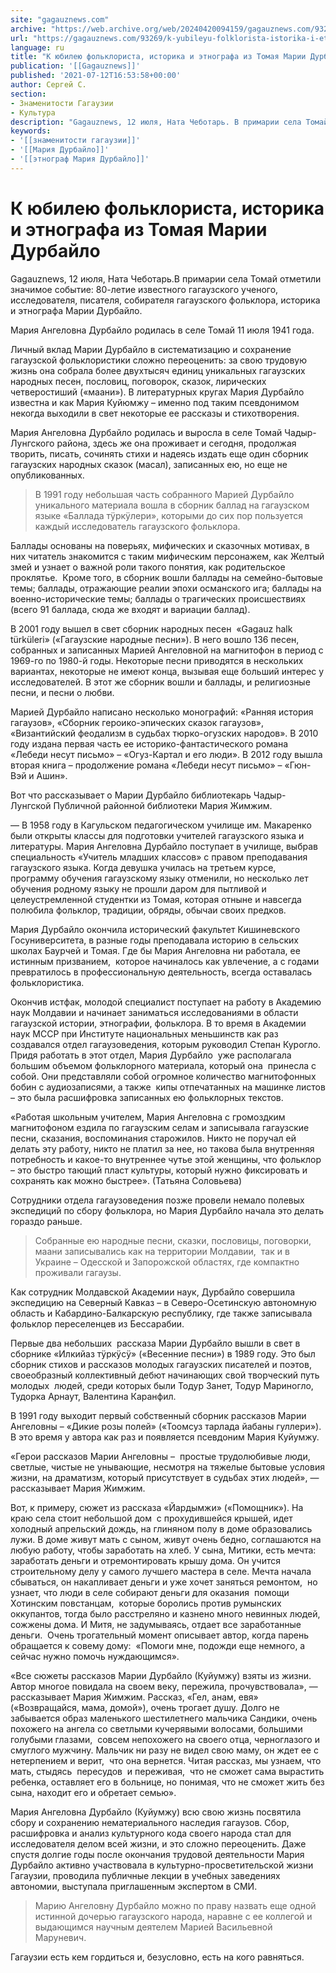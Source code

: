 ```yaml
---
site: "gagauznews.com"
archive: "https://web.archive.org/web/20240420094159/gagauznews.com/93269/k-yubileyu-folklorista-istorika-i-etnografa-iz-tomaya-marii-durbajlo.html"
url: "https://gagauznews.com/93269/k-yubileyu-folklorista-istorika-i-etnografa-iz-tomaya-marii-durbajlo.html"
language: ru
title: "К юбилею фольклориста, историка и этнографа из Томая Марии Дурбайло"
publication: '[[Gagauznews]]'
published: '2021-07-12T16:53:58+00:00'
author: Сергей С.
section:
- Знаменитости Гагаузии
- Культура
description: "Gagauznews, 12 июля, Ната Чеботарь. В примарии села Томай отметили значимое событие: 80-летие известного гагаузского ученого, исследователя, писателя, собирателя гагаузского фольклора, историка и этнографа Марии Дурбайло. Мария Ангеловна Дурбайло родилась в селе Томай 11 июля 1941 года. Личный вклад Марии Дурбайло в систематизацию и сохранение гагаузской фольклористики сложно переоценить: за свою трудовую жизнь она собрала более двухтысяч единиц уникальных гагаузских народных песен, пословиц, поговорок, сказок, лирических четверостиший («маани»). В литературных кругах Мария Дурбайло известна и как Мария Куйюмжу – именно под таким псевдонимом некогда выходили в свет некоторые ее рассказы и стихотворения. Мария Ангеловна Дурбайло родилась и выросла в селе […]"
keywords:
- '[[знаменитости гагаузии]]'
- '[[Мария Дурбайло]]'
- '[[этнограф Мария Дурбайло]]'
---
```


# К юбилею фольклориста, историка и этнографа из Томая Марии Дурбайло

Gagauznews, 12 июля, Ната Чеботарь.В примарии села Томай отметили значимое событие: 80-летие известного гагаузского ученого, исследователя, писателя, собирателя гагаузского фольклора, историка и этнографа Марии Дурбайло.

Мария Ангеловна Дурбайло родилась в селе Томай 11 июля 1941 года.

Личный вклад Марии Дурбайло в систематизацию и сохранение гагаузской фольклористики сложно переоценить: за свою трудовую жизнь она собрала более двухтысяч единиц уникальных гагаузских народных песен, пословиц, поговорок, сказок, лирических четверостиший («маани»). В литературных кругах Мария Дурбайло известна и как Мария Куйюмжу – именно под таким псевдонимом некогда выходили в свет некоторые ее рассказы и стихотворения.

Мария Ангеловна Дурбайло родилась и выросла в селе Томай Чадыр-Лунгского района, здесь же она проживает и сегодня, продолжая творить, писать, сочинять стихи и надеясь издать еще один сборник гагаузских народных сказок (масал), записанных ею, но еще не опубликованных.

> В 1991 году небольшая часть собранного Марией Дурбайло уникального материала вошла в сборник баллад на гагаузском языке «Баллада тÿркÿлери», которыми до сих пор пользуется каждый исследователь гагаузского фольклора.

Баллады основаны на поверьях, мифических и сказочных мотивах, в них читатель знакомится с таким мифическим персонажем, как Желтый змей и узнает о важной роли такого понятия, как родительское  проклятье.  Кроме того, в сборник вошли баллады на семейно-бытовые темы; баллады, отражающие реалии эпохи османского ига; баллады на военно-исторические темы; баллады о трагических происшествиях (всего 91 баллада, сюда же входят и вариации баллад).

В 2001 году вышел в свет сборник народных песен  «Gagauz halk türküleri» («Гагаузские народные песни»). В него вошло 136 песен, собранных и записанных Марией Ангеловной на магнитофон в период с 1969-го по 1980-й годы. Некоторые песни приводятся в нескольких вариантах, некоторые не имеют конца, вызывая еще больший интерес у исследователей. В этот же сборник вошли и баллады, и религиозные песни, и песни о любви.

Марией Дурбайло написано несколько монографий: «Ранняя история гагаузов», «Сборник героико-эпических сказок гагаузов», «Византийский феодализм в судьбах тюрко-огузских народов». В 2010 году издана первая часть ее историко-фантастического романа «Лебеди несут письмо» – «Огуз-Картал и его люди». В 2012 году вышла вторая книга – продолжение романа «Лебеди несут письмо» – «Гюн-Вэй и Ашин».

Вот что рассказывает о Марии Дурбайло библиотекарь Чадыр-Лунгской Публичной районной библиотеки Мария Жимжим.

— В 1958 году в Кагульском педагогическом училище им. Макаренко были открыты классы для подготовки учителей гагаузского языка и литературы. Мария Ангеловна Дурбайло поступает в училище, выбрав специальность «Учитель младших классов» с правом преподавания гагаузского языка. Когда девушка училась на третьем курсе, программу обучения гагаузскому языку отменили, но несколько лет обучения родному языку не прошли даром для пытливой и целеустремленной студентки из Томая, которая отныне и навсегда полюбила фольклор, традиции, обряды, обычаи своих предков.

Мария Дурбайло окончила исторический факультет Кишиневского Госуниверситета, в разные годы преподавала историю в сельских школах Баурчей и Томая. Где бы Мария Ангеловна ни работала, ее истинным призванием,  которое начиналось как увлечение, а с годами превратилось в профессиональную деятельность, всегда оставалась фольклористика.

Окончив истфак, молодой специалист поступает на работу в Академию наук Молдавии и начинает заниматься исследованиями в области гагаузской истории, этнографии, фольклора. В то время в Академии наук МССР при Институте национальных меньшинств как раз создавался отдел гагаузоведения, которым руководил Степан Курогло.  Придя работать в этот отдел, Мария Дурбайло  уже располагала большим объемом фольклорного материала, который она  принесла с собой. Они представляли собой огромное количество магнитофонных бобин с аудиозаписями, а также  кипы отпечатанных на машинке листов – это была расшифровка записанных ею фольклорных текстов.

«Работая школьным учителем, Мария Ангеловна с громоздким магнитофоном ездила по гагаузским селам и записывала гагаузские песни, сказания, воспоминания старожилов. Никто не поручал ей делать эту работу, никто не платил за нее, но такова была внутренняя потребность и какое-то внутреннее чутье этой женщины, что фольклор – это быстро тающий пласт культуры, который нужно фиксировать и сохранять как можно быстрее». (Татьяна Соловьева)

Сотрудники отдела гагаузоведения позже провели немало полевых экспедиций по сбору фольклора, но Мария Дурбайло начала это делать гораздо раньше.

> Собранные ею народные песни, сказки, пословицы, поговорки, маани записывались как на территории Молдавии,  так и в Украине – Одесской и Запорожской областях, где компактно проживали гагаузы.

Как сотрудник Молдавской Академии наук, Дурбайло совершила экспедицию на Северный Кавказ – в Северо-Осетинскую автономную область и Кабардино-Балкарскую республику, где также записывала фольклор переселенцев из Бессарабии.

Первые два небольших  рассказа Марии Дурбайло вышли в свет в сборнике «Илкийаз тÿркÿсÿ» («Весенние песни») в 1989 году. Это был сборник стихов и рассказов молодых гагаузских писателей и поэтов, своеобразный коллективный дебют начинающих свой творческий путь молодых  людей, среди которых были Тодур Занет, Тодур Мариногло, Тудорка Арнаут, Валентина Каранфил.

В 1991 году выходит первый собственный сборник рассказов Марии Ангеловны – «Дикие розы полей» («Тоомсуз тарлада йабаны гуллери»). В это время у автора как раз и появляется псевдоним Мария Куйумжу.

«Герои рассказов Марии Ангеловны –  простые трудолюбивые люди,  светлые, чистые не унывающие, несмотря на тяжелые бытовые условия жизни, на драматизм, который присутствует в судьбах этих людей», — рассказывает Мария Жимжим.

Вот, к примеру, сюжет из рассказа «Йардымжи» («Помощник»). На краю села стоит небольшой дом  с прохудившейся крышей, идет холодный апрельский дождь, на глиняном полу в доме образовались лужи. В доме живут мать с сыном, живут очень бедно, соглашаются на любую работу, чтобы заработать на хлеб. У сына, Митики, есть мечта: заработать деньги и отремонтировать крышу дома. Он учится строительному делу у самого лучшего мастера в селе. Мечта начала сбываться, он накапливает деньги и уже хочет заняться ремонтом,  но узнает, что люди в селе собирают деньги для оказания  помощи Хотинским повстанцам,  которые боролись против румынских оккупантов, тогда было расстреляно и казнено много невинных людей, сожжены дома. И Митя, не задумываясь, отдает все заработанные деньги.  Очень трогательный момент описывает автор, когда парень обращается к совему дому:  «Помоги мне, подожди еще немного, а сейчас нужно помочь нуждающимся».

«Все сюжеты рассказов Марии Дурбайло (Куйумжу) взяты из жизни. Автор многое повидала на своем веку, пережила, прочувствовала», — рассказывает Мария Жимжим. Рассказ, «Гел, анам, евя» («Возвращайся, мама, домой»), очень трогает душу. Долго не забывается образ маленького шестилетнего мальчика Сандики, очень похожего на ангела со светлыми кучерявыми волосами, большими голубыми глазами,  совсем непохожего на своего отца, черноглазого и смуглого мужчину. Мальчик ни разу не видел свою маму, он ждет ее с нетерпением и верит,  что она вернется. Читая рассказ, мы узнаем, что мать, стыдясь  пересудов  и переживая,  что не сможет сама вырастить ребенка, оставляет его в больнице, но понимая, что не сможет жить без сына, находит его и обретает семью».

Мария Ангеловна Дурбайло (Куйумжу) всю свою жизнь посвятила сбору и сохранению нематериального наследия гагаузов. Сбор, расшифровка и анализ культурного кода своего народа стал для исследователя делом всей жизни, и это сложно переоценить. Даже спустя долгие годы после окончания трудовой деятельности Мария Дурбайло активно участвовала в культурно-просветительской жизни Гагаузии, проводила публичные лекции в учебных заведениях автономии, выступала приглашенным экспертом в СМИ.

> Марию Ангеловну Дурбайло можно по праву назвать еще одной истинной дочерью гагаузского народа, наравне с ее коллегой и выдающимся научным деятелем Марией Васильевной Маруневич.

Гагаузии есть кем гордиться и, безусловно, есть на кого равняться.